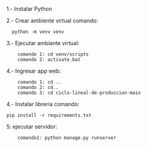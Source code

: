 1.- Instalar Python

2.- Crear ambiente virtual comando: 

      python -m venv venv

3.- Ejecutar ambiante virtual:

		comando 1: cd venv/scripts
		comando 2: activate.bat

4.- Ingresar app web:

		comando 1: cd ..
		comando 2: cd..
		comando 3: cd ciclo-lineal-de-produccion-main

4.- Instalar libreria comando: 

    pip install -r requirements.txt

5: ejecutar servidor:

		comando1: python manage.py runserver

		
